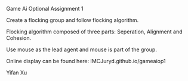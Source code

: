 Game Ai Optional Assignment 1

Create a flocking group and follow flocking algorithm.

Flocking algorithm composed of three parts: Seperation, Alignment and Cohesion.

Use mouse as the lead agent and mouse is part of the group. 

Online display can be found here: IMCJuryd.github.io/gameaiop1

Yifan Xu